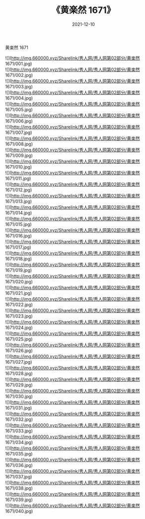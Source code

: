 ﻿---
layout: post
title:  《黄楽然 1671》
date:   2021-12-10
img: http://img.660000.xyz/Sharelink/秀人网/秀人网第02部分/黄楽然 1671/000.jpg
categories: [美女, 清纯, 唯美]
---

黄楽然 1671

  ![](http://img.660000.xyz/Sharelink/秀人网/秀人网第02部分/黄楽然 1671/001.jpg) <br> ![](http://img.660000.xyz/Sharelink/秀人网/秀人网第02部分/黄楽然 1671/002.jpg) <br> ![](http://img.660000.xyz/Sharelink/秀人网/秀人网第02部分/黄楽然 1671/003.jpg) <br> ![](http://img.660000.xyz/Sharelink/秀人网/秀人网第02部分/黄楽然 1671/004.jpg) <br> ![](http://img.660000.xyz/Sharelink/秀人网/秀人网第02部分/黄楽然 1671/005.jpg) <br> ![](http://img.660000.xyz/Sharelink/秀人网/秀人网第02部分/黄楽然 1671/006.jpg) <br> ![](http://img.660000.xyz/Sharelink/秀人网/秀人网第02部分/黄楽然 1671/007.jpg) <br> ![](http://img.660000.xyz/Sharelink/秀人网/秀人网第02部分/黄楽然 1671/008.jpg) <br> ![](http://img.660000.xyz/Sharelink/秀人网/秀人网第02部分/黄楽然 1671/009.jpg) <br> ![](http://img.660000.xyz/Sharelink/秀人网/秀人网第02部分/黄楽然 1671/010.jpg) <br> ![](http://img.660000.xyz/Sharelink/秀人网/秀人网第02部分/黄楽然 1671/011.jpg) <br> ![](http://img.660000.xyz/Sharelink/秀人网/秀人网第02部分/黄楽然 1671/012.jpg) <br> ![](http://img.660000.xyz/Sharelink/秀人网/秀人网第02部分/黄楽然 1671/013.jpg) <br> ![](http://img.660000.xyz/Sharelink/秀人网/秀人网第02部分/黄楽然 1671/014.jpg) <br> ![](http://img.660000.xyz/Sharelink/秀人网/秀人网第02部分/黄楽然 1671/015.jpg) <br> ![](http://img.660000.xyz/Sharelink/秀人网/秀人网第02部分/黄楽然 1671/016.jpg) <br> ![](http://img.660000.xyz/Sharelink/秀人网/秀人网第02部分/黄楽然 1671/017.jpg) <br> ![](http://img.660000.xyz/Sharelink/秀人网/秀人网第02部分/黄楽然 1671/018.jpg) <br> ![](http://img.660000.xyz/Sharelink/秀人网/秀人网第02部分/黄楽然 1671/019.jpg) <br> ![](http://img.660000.xyz/Sharelink/秀人网/秀人网第02部分/黄楽然 1671/020.jpg) <br> ![](http://img.660000.xyz/Sharelink/秀人网/秀人网第02部分/黄楽然 1671/021.jpg) <br> ![](http://img.660000.xyz/Sharelink/秀人网/秀人网第02部分/黄楽然 1671/022.jpg) <br> ![](http://img.660000.xyz/Sharelink/秀人网/秀人网第02部分/黄楽然 1671/023.jpg) <br> ![](http://img.660000.xyz/Sharelink/秀人网/秀人网第02部分/黄楽然 1671/024.jpg) <br> ![](http://img.660000.xyz/Sharelink/秀人网/秀人网第02部分/黄楽然 1671/025.jpg) <br> ![](http://img.660000.xyz/Sharelink/秀人网/秀人网第02部分/黄楽然 1671/026.jpg) <br> ![](http://img.660000.xyz/Sharelink/秀人网/秀人网第02部分/黄楽然 1671/027.jpg) <br> ![](http://img.660000.xyz/Sharelink/秀人网/秀人网第02部分/黄楽然 1671/028.jpg) <br> ![](http://img.660000.xyz/Sharelink/秀人网/秀人网第02部分/黄楽然 1671/029.jpg) <br> ![](http://img.660000.xyz/Sharelink/秀人网/秀人网第02部分/黄楽然 1671/030.jpg) <br> ![](http://img.660000.xyz/Sharelink/秀人网/秀人网第02部分/黄楽然 1671/031.jpg) <br> ![](http://img.660000.xyz/Sharelink/秀人网/秀人网第02部分/黄楽然 1671/032.jpg) <br> ![](http://img.660000.xyz/Sharelink/秀人网/秀人网第02部分/黄楽然 1671/033.jpg) <br> ![](http://img.660000.xyz/Sharelink/秀人网/秀人网第02部分/黄楽然 1671/034.jpg) <br> ![](http://img.660000.xyz/Sharelink/秀人网/秀人网第02部分/黄楽然 1671/035.jpg) <br> ![](http://img.660000.xyz/Sharelink/秀人网/秀人网第02部分/黄楽然 1671/036.jpg) <br> ![](http://img.660000.xyz/Sharelink/秀人网/秀人网第02部分/黄楽然 1671/037.jpg) <br> ![](http://img.660000.xyz/Sharelink/秀人网/秀人网第02部分/黄楽然 1671/038.jpg) <br> ![](http://img.660000.xyz/Sharelink/秀人网/秀人网第02部分/黄楽然 1671/039.jpg) <br> ![](http://img.660000.xyz/Sharelink/秀人网/秀人网第02部分/黄楽然 1671/040.jpg) <br>
